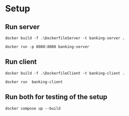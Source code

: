 # Setup
## Run server
````
docker build -f .\DockerfileServer -t banking-server .
````
````
docker run -p 8080:8080 banking-server 
````
## Run client
````
docker build -f .\DockerfileClient -t banking-client .
````
````
docker run  banking-client
````
## Run both for testing of the setup
````
docker compose up --build
````